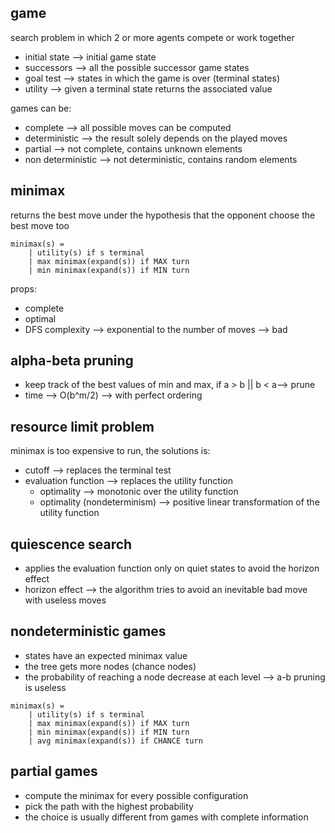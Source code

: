 ## game

search problem in which 2 or more agents compete or work together
* initial state --> initial game state
* successors --> all the possible successor game states
* goal test --> states in which the game is over (terminal states)
* utility --> given a terminal state returns the associated value

games can be:
* complete --> all possible moves can be computed
* deterministic --> the result solely depends on the played moves
* partial --> not complete, contains unknown elements
* non deterministic --> not deterministic, contains random elements

## minimax

returns the best move under the hypothesis that the opponent choose the best move too

```
minimax(s) =
    | utility(s) if s terminal
    | max minimax(expand(s)) if MAX turn
    | min minimax(expand(s)) if MIN turn
```

props:
* complete
* optimal
* DFS complexity --> exponential to the number of moves --> bad

## alpha-beta pruning

* keep track of the best values of min and max, if a > b || b < a--> prune
* time --> O(b^m/2) --> with perfect ordering

## resource limit problem

minimax is too expensive to run, the solutions is:
* cutoff --> replaces the terminal test
* evaluation function --> replaces the utility function
    * optimality --> monotonic over the utility function
    * optimality (nondeterminism) --> positive linear transformation of the utility function

## quiescence search

* applies the evaluation function only on quiet states to avoid the horizon effect
* horizon effect --> the algorithm tries to avoid an inevitable bad move with useless moves

## nondeterministic games

* states have an expected minimax value
* the tree gets more nodes (chance nodes)
* the probability of reaching a node decrease at each level --> a-b pruning is useless

```
minimax(s) =
    | utility(s) if s terminal
    | max minimax(expand(s)) if MAX turn
    | min minimax(expand(s)) if MIN turn
    | avg minimax(expand(s)) if CHANCE turn
```

## partial games

* compute the minimax for every possible configuration
* pick the path with the highest probability
* the choice is usually different from games with complete information